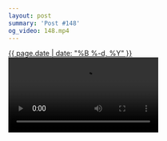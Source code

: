 ```yaml
---
layout: post
summary: 'Post #148'
og_video: 148.mp4
---
```


<p>
 <time>
  <a href="/148">
   {{ page.date | date: "%B %-d, %Y" }}
  </a>
 </time>
 <a href="/148">
  <video controls="" src="{{ site.assets_url }}/148.mp4">
  </video>
 </a>
</p>
